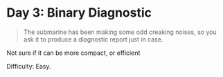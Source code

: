 # Day 3: Binary Diagnostic 

> The submarine has been making some odd creaking noises, so you ask it to produce a diagnostic report just in case.

Not sure if it can be more compact, or efficient

Difficulty: Easy.